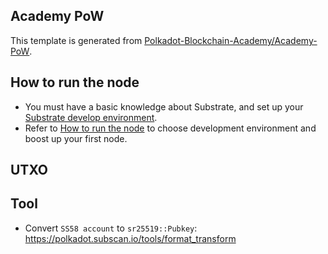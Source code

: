 
## Academy PoW

This template is generated from [Polkadot-Blockchain-Academy/Academy-PoW](https://github.com/Polkadot-Blockchain-Academy/Academy-PoW). 

## How to run the node

- You must have a basic knowledge about Substrate, and set up your [Substrate develop environment](https://docs.substrate.io/install/).
- Refer to [How to run the node](docs/how-to-run-the-node.md) to choose development environment and boost up your first node.

## UTXO


## Tool

- Convert `SS58 account` to `sr25519::Pubkey`: https://polkadot.subscan.io/tools/format_transform


